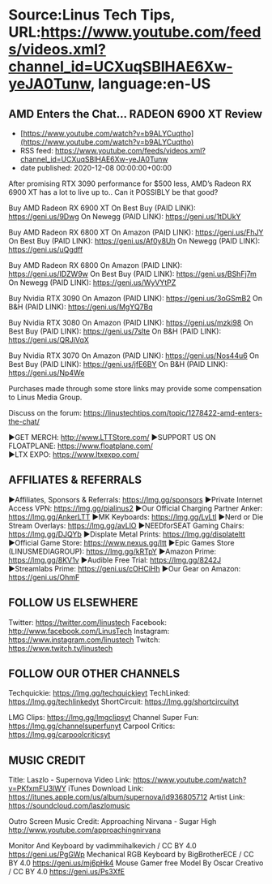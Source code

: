 # Source:Linus Tech Tips, URL:https://www.youtube.com/feeds/videos.xml?channel_id=UCXuqSBlHAE6Xw-yeJA0Tunw, language:en-US

## AMD Enters the Chat... RADEON 6900 XT Review
 - [https://www.youtube.com/watch?v=b9ALYCuqtho](https://www.youtube.com/watch?v=b9ALYCuqtho)
 - RSS feed: https://www.youtube.com/feeds/videos.xml?channel_id=UCXuqSBlHAE6Xw-yeJA0Tunw
 - date published: 2020-12-08 00:00:00+00:00

After promising RTX 3090 performance for $500 less, AMD’s Radeon RX 6900 XT has a lot to live up to.. Can it POSSIBLY be that good?

Buy AMD Radeon RX 6900 XT
On Best Buy (PAID LINK): https://geni.us/9Dwg
On Newegg (PAID LINK): https://geni.us/1tDUkY

Buy AMD Radeon RX 6800 XT
On Amazon (PAID LINK): https://geni.us/FhJY
On Best Buy (PAID LINK): https://geni.us/Af0y8Uh
On Newegg (PAID LINK): https://geni.us/uQgdff

Buy AMD Radeon RX 6800
On Amazon (PAID LINK): https://geni.us/IDZW9w
On Best Buy (PAID LINK): https://geni.us/BShFj7m
On Newegg (PAID LINK): https://geni.us/WyVYtPZ

Buy Nvidia RTX 3090
On Amazon (PAID LINK): https://geni.us/3oGSmB2
On B&H (PAID LINK): https://geni.us/MgYQ7Bq

Buy Nvidia RTX 3080
On Amazon (PAID LINK): https://geni.us/mzki98
On Best Buy (PAID LINK): https://geni.us/7slte
On B&H (PAID LINK): https://geni.us/QRJiVqX

Buy Nvidia RTX 3070
On Amazon (PAID LINK): https://geni.us/Nos44u6
On Best Buy (PAID LINK): https://geni.us/jfE6BY
On B&H (PAID LINK): https://geni.us/Np4We

Purchases made through some store links may provide some compensation to Linus Media Group.

Discuss on the forum: https://linustechtips.com/topic/1278422-amd-enters-the-chat/


►GET MERCH: http://www.LTTStore.com/
►SUPPORT US ON FLOATPLANE: https://www.floatplane.com/  
►LTX EXPO: https://www.ltxexpo.com/   

AFFILIATES & REFERRALS
---------------------------------------------------
►Affiliates, Sponsors & Referrals: https://lmg.gg/sponsors
►Private Internet Access VPN: https://lmg.gg/pialinus2
►Our Official Charging Partner Anker: https://lmg.gg/AnkerLTT
►MK Keyboards: https://lmg.gg/LyLtl
►Nerd or Die Stream Overlays: https://lmg.gg/avLlO
►NEEDforSEAT Gaming Chairs: https://lmg.gg/DJQYb
►Displate Metal Prints: https://lmg.gg/displateltt
►Official Game Store: https://www.nexus.gg/ltt
►Epic Games Store (LINUSMEDIAGROUP): https://lmg.gg/kRTpY
►Amazon Prime: https://lmg.gg/8KV1v
►Audible Free Trial: https://lmg.gg/8242J
►Streamlabs Prime: https://geni.us/cOHCiHh
►Our Gear on Amazon: https://geni.us/OhmF

FOLLOW US ELSEWHERE
---------------------------------------------------  
Twitter: https://twitter.com/linustech
Facebook: http://www.facebook.com/LinusTech
Instagram: https://www.instagram.com/linustech
Twitch: https://www.twitch.tv/linustech

FOLLOW OUR OTHER CHANNELS
---------------------------------------------------  
Techquickie: https://lmg.gg/techquickieyt
TechLinked: https://lmg.gg/techlinkedyt
ShortCircuit: https://lmg.gg/shortcircuityt

LMG Clips: https://lmg.gg/lmgclipsyt
Channel Super Fun: https://lmg.gg/channelsuperfunyt
Carpool Critics: https://lmg.gg/carpoolcriticsyt

MUSIC CREDIT
---------------------------------------------------  
Title: Laszlo - Supernova
Video Link: https://www.youtube.com/watch?v=PKfxmFU3lWY
iTunes Download Link: https://itunes.apple.com/us/album/supernova/id936805712
Artist Link: https://soundcloud.com/laszlomusic

Outro Screen Music Credit: Approaching Nirvana - Sugar High http://www.youtube.com/approachingnirvana

Monitor And Keyboard by vadimmihalkevich / CC BY 4.0  https://geni.us/PgGWp
Mechanical RGB Keyboard by BigBrotherECE / CC BY 4.0 https://geni.us/mj6pHk4
Mouse Gamer free Model By Oscar Creativo / CC BY 4.0 https://geni.us/Ps3XfE

